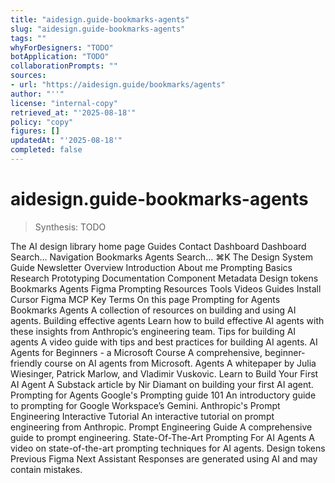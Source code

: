 ```yaml
---
title: "aidesign.guide-bookmarks-agents"
slug: "aidesign.guide-bookmarks-agents"
tags: ""
whyForDesigners: "TODO"
botApplication: "TODO"
collaborationPrompts: ""
sources:
- url: "https://aidesign.guide/bookmarks/agents"
author: "''"
license: "internal-copy"
retrieved_at: "'2025-08-18'"
policy: "copy"
figures: []
updatedAt: "'2025-08-18'"
completed: false
---
```


# aidesign.guide-bookmarks-agents

> Synthesis: TODO

The AI design library home page
Guides
Contact
Dashboard
Dashboard
Search...
Navigation
Bookmarks
Agents
Search...
⌘K
The Design System Guide
Newsletter
Overview
Introduction
About me
Prompting
Basics
Research
Prototyping
Documentation
Component Metadata
Design tokens
Bookmarks
Agents
Figma
Prompting
Resources
Tools
Videos
Guides
Install Cursor
Figma MCP
Key Terms
On this page
Prompting for Agents
Bookmarks
Agents
A collection of resources on building and using AI agents.
Building effective agents
Learn how to build effective AI agents with these insights from Anthropic’s engineering team.
Tips for building AI agents
A video guide with tips and best practices for building AI agents.
AI Agents for Beginners - a Microsoft Course
A comprehensive, beginner-friendly course on AI agents from Microsoft.
Agents
A whitepaper by Julia Wiesinger, Patrick Marlow, and Vladimir Vuskovic.
Learn to Build Your First AI Agent
A Substack article by Nir Diamant on building your first AI agent.
Prompting for Agents
Google's Prompting guide 101
An introductory guide to prompting for Google Workspace’s Gemini.
Anthropic's Prompt Engineering Interactive Tutorial
An interactive tutorial on prompt engineering from Anthropic.
Prompt Engineering Guide
A comprehensive guide to prompt engineering.
State-Of-The-Art Prompting For AI Agents
A video on state-of-the-art prompting techniques for AI agents.
Design tokens
Previous
Figma
Next
Assistant
Responses are generated using AI and may contain mistakes.


